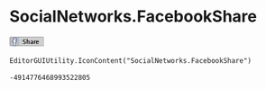 # SocialNetworks.FacebookShare
![](/img/SocialNetworks.FacebookShare.png)

``` CSharp
EditorGUIUtility.IconContent("SocialNetworks.FacebookShare")
```
```
-4914776468993522805
```
